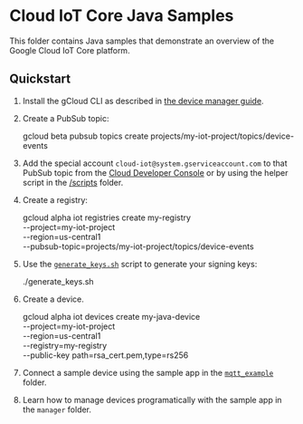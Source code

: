 # Cloud IoT Core Java Samples
This folder contains Java samples that demonstrate an overview of the
Google Cloud IoT Core platform.

## Quickstart

1. Install the gCloud CLI as described in [the device manager guide](https://cloud.google.com/iot/docs/device_manager_guide).
2. Create a PubSub topic:

    gcloud beta pubsub topics create projects/my-iot-project/topics/device-events

3. Add the special account `cloud-iot@system.gserviceaccount.com` to that
PubSub topic from the [Cloud Developer Console](https://console.cloud.google.com)
or by using the helper script in the [/scripts](./scripts) folder.

4. Create a registry:

    gcloud alpha iot registries create my-registry \
        --project=my-iot-project \
        --region=us-central1 \
        --pubsub-topic=projects/my-iot-project/topics/device-events

5. Use the [`generate_keys.sh`](generate_keys.sh) script to generate your signing keys:

    ./generate_keys.sh

6. Create a device.

    gcloud alpha iot devices create my-java-device \
        --project=my-iot-project \
        --region=us-central1 \
        --registry=my-registry \
        --public-key path=rsa_cert.pem,type=rs256

7. Connect a sample device using the sample app in the [`mqtt_example`](./mqtt_example) folder.
8. Learn how to manage devices programatically with the sample app in the
`manager` folder.

